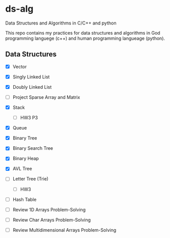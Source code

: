 # ds-alg

Data Structures and Algorithms in C/C++ and python

This repo contains my practices for data structures and algorithms in God programming languege (c++) and human programming langueage (python).

## Data Structures

- [x] Vector

- [x] Singly Linked List

- [x] Doubly Linked List

- [ ] Project Sparse Array and Matrix

- [x] Stack

  - [ ] HW3 P3

- [x] Queue

- [x] Binary Tree

- [x] Binary Search Tree

- [x] Binary Heap

- [x] AVL Tree

- [ ] Letter Tree (Trie)

    - [ ] HW3

- [ ] Hash Table

- [ ] Review 1D Arrays Problem-Solving

- [ ] Review Char Arrays Problem-Solving

- [ ] Review Multidimensional Arrays Problem-Solving
